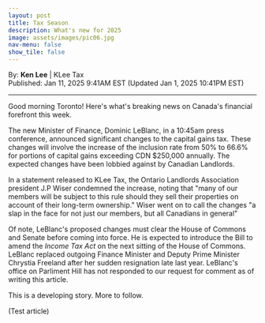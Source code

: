 ```yaml
---
layout: post
title: Tax Season
description: What's new for 2025
image: assets/images/pic06.jpg
nav-menu: false
show_tile: false
---
```


<style>
  p {
    margin-bottom: 15px; /* Reduce space below paragraphs */
  }

  hr.major {
    margin: 10px 0; /* Equal space above and below the <hr> */
  }
</style>

<!-- Credits -->
<div class="row">
	<div class="12u">
		<p>By: <b>Ken Lee</b> | KLee Tax <br> Published: Jan 11, 2025 9:41AM EST (Updated Jan 1, 2025 10:41PM EST)</p>
	</div>
</div>

<hr class="major"/>

<!-- Content -->

<div class="row">
	<div class="12u">
		<p>Good morning Toronto! Here's what's breaking news on Canada's financial forefront this week.</p>
        <p>The new Minister of Finance, Dominic LeBlanc, in a 10:45am press conference, announced significant changes to the capital gains tax. These changes will involve the increase of the inclusion rate from 50% to 66.6% for portions of capital gains exceeding CDN $250,000 annually. The expected changes have been lobbied against by Canadian Landlords.</p>
        <p>In a statement released to KLee Tax, the Ontario Landlords Association president J.P Wiser condemned the increase, noting that "many of our members will be subject to this rule should they sell their properties on account of their long-term ownership." Wiser went on to call the changes "a slap in the face for not just our members, but all Canadians in general"</p>
        <p>Of note, LeBlanc's proposed changes must clear the House of Commons and Senate before coming into force. He is expected to introduce the Bill to amend the <i>Income Tax Act</i> on the next sitting of the House of Commons. LeBlanc replaced outgoing Finance Minister and Deputy Prime Minister Chrystia Freeland after her sudden resignation late last year. LeBlanc's office on Parliment Hill has not responded to our request for comment as of writing this article.</p> 
        <p>This is a developing story. More to follow.</p>
        <p>(Test article)</p>
	</div>
</div>